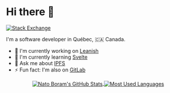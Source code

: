# Hi there 👋

<!--
**NatoBoram/NatoBoram** is a ✨ _special_ ✨ repository because its `README.md` (this file) appears on your GitHub profile.

Here are some ideas to get you started:

- 🔭 I'm currently working on ...
- 🌱 I'm currently learning ...
- 👯 I'm looking to collaborate on ...
- 🤔 I'm looking for help with ...
- 💬 Ask me about ...
- 📫 How to reach me: ...
- 😄 Pronouns: ...
- ⚡ Fun fact: ...
-->

[![Stack Exchange](https://stackexchange.com/users/flair/6578017.png?theme=dark)](https://stackexchange.com/users/6578017)

I'm a software developer in Québec, 🇨🇦 Canada.

- 🔭 I'm currently working on [Leanish](https://github.com/NatoBoram/Leanish)
- 🌱 I'm currently learning [Svelte](https://svelte.dev)
- 💬 Ask me about [IPFS](https://github.com/ipfs/go-ipfs)
- ⚡ Fun fact: I'm also on [GitLab](https://gitlab.com/NatoBoram)

<div style="text-align: center">
  <a
    href="https://github.com/anuraghazra/github-readme-stats#github-stats-card"
  >
    <img
      align="center"
      alt="Nato Boram's GitHub Stats"
      src="https://github-readme-stats.vercel.app/api?username=NatoBoram&count_private=true&show_icons=true&theme=nord&hide_border=true"
    />
  </a>
  <a
    href="https://github.com/anuraghazra/github-readme-stats#top-languages-card"
  >
    <img
      align="center"
      alt="Most Used Languages"
      src="https://github-readme-stats.vercel.app/api/top-langs/?username=NatoBoram&theme=nord&hide=java,lua,visual%20basic,xslt&layout=compact&langs_count=6&hide_border=true&exclude_repo=svn.wordrider.net,winget-pkgs,CodeSnap,MagiskOnWSA"
    />
  </a>
</div>
